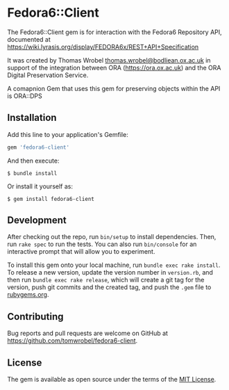 # Fedora6::Client

The Fedora6::Client gem is for interaction with the Fedora6 Repository API, documented at https://wiki.lyrasis.org/display/FEDORA6x/REST+API+Specification

It was created by Thomas Wrobel <thomas.wrobel@bodliean.ox.ac.uk> in support of the integration between ORA (https://ora.ox.ac.uk) and the ORA Digital Preservation Service.

A comapnion Gem that uses this gem for preserving objects within the API is ORA::DPS

## Installation

Add this line to your application's Gemfile:

```ruby
gem 'fedora6-client'
```

And then execute:

    $ bundle install

Or install it yourself as:

    $ gem install fedora6-client

## Development

After checking out the repo, run `bin/setup` to install dependencies. Then, run `rake spec` to run the tests. You can also run `bin/console` for an interactive prompt that will allow you to experiment.

To install this gem onto your local machine, run `bundle exec rake install`. To release a new version, update the version number in `version.rb`, and then run `bundle exec rake release`, which will create a git tag for the version, push git commits and the created tag, and push the `.gem` file to [rubygems.org](https://rubygems.org).

## Contributing

Bug reports and pull requests are welcome on GitHub at https://github.com/tomwrobel/fedora6-client.

## License

The gem is available as open source under the terms of the [MIT License](https://opensource.org/licenses/MIT).
